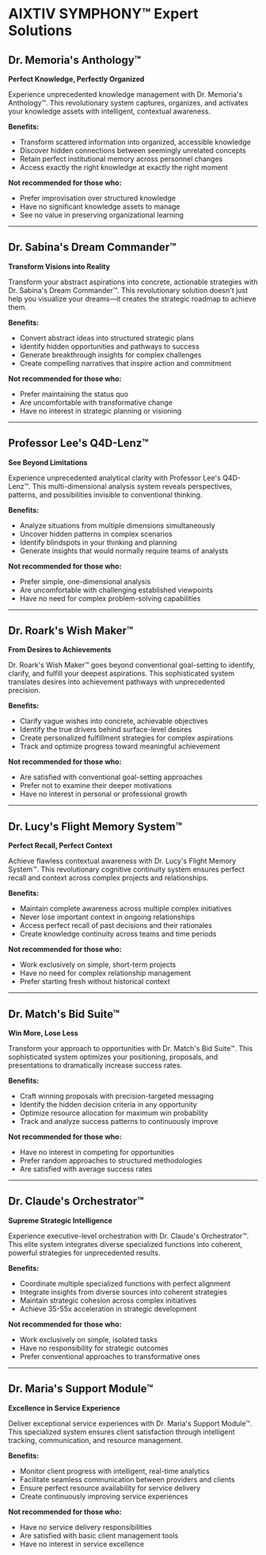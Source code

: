 # AIXTIV SYMPHONY™ Expert Solutions

## Dr. Memoria's Anthology™
**Perfect Knowledge, Perfectly Organized**

Experience unprecedented knowledge management with Dr. Memoria's Anthology™. This revolutionary system captures, organizes, and activates your knowledge assets with intelligent, contextual awareness.

**Benefits:**
- Transform scattered information into organized, accessible knowledge
- Discover hidden connections between seemingly unrelated concepts
- Retain perfect institutional memory across personnel changes
- Access exactly the right knowledge at exactly the right moment

**Not recommended for those who:**
- Prefer improvisation over structured knowledge
- Have no significant knowledge assets to manage
- See no value in preserving organizational learning

---

## Dr. Sabina's Dream Commander™
**Transform Visions into Reality**

Transform your abstract aspirations into concrete, actionable strategies with Dr. Sabina's Dream Commander™. This revolutionary solution doesn't just help you visualize your dreams—it creates the strategic roadmap to achieve them.

**Benefits:**
- Convert abstract ideas into structured strategic plans
- Identify hidden opportunities and pathways to success
- Generate breakthrough insights for complex challenges
- Create compelling narratives that inspire action and commitment

**Not recommended for those who:**
- Prefer maintaining the status quo
- Are uncomfortable with transformative change
- Have no interest in strategic planning or visioning

---

## Professor Lee's Q4D-Lenz™
**See Beyond Limitations**

Experience unprecedented analytical clarity with Professor Lee's Q4D-Lenz™. This multi-dimensional analysis system reveals perspectives, patterns, and possibilities invisible to conventional thinking.

**Benefits:**
- Analyze situations from multiple dimensions simultaneously
- Uncover hidden patterns in complex scenarios
- Identify blindspots in your thinking and planning
- Generate insights that would normally require teams of analysts

**Not recommended for those who:**
- Prefer simple, one-dimensional analysis
- Are uncomfortable with challenging established viewpoints
- Have no need for complex problem-solving capabilities

---

## Dr. Roark's Wish Maker™
**From Desires to Achievements**

Dr. Roark's Wish Maker™ goes beyond conventional goal-setting to identify, clarify, and fulfill your deepest aspirations. This sophisticated system translates desires into achievement pathways with unprecedented precision.

**Benefits:**
- Clarify vague wishes into concrete, achievable objectives
- Identify the true drivers behind surface-level desires
- Create personalized fulfillment strategies for complex aspirations
- Track and optimize progress toward meaningful achievement

**Not recommended for those who:**
- Are satisfied with conventional goal-setting approaches
- Prefer not to examine their deeper motivations
- Have no interest in personal or professional growth

---

## Dr. Lucy's Flight Memory System™
**Perfect Recall, Perfect Context**

Achieve flawless contextual awareness with Dr. Lucy's Flight Memory System™. This revolutionary cognitive continuity system ensures perfect recall and context across complex projects and relationships.

**Benefits:**
- Maintain complete awareness across multiple complex initiatives
- Never lose important context in ongoing relationships
- Access perfect recall of past decisions and their rationales
- Create knowledge continuity across teams and time periods

**Not recommended for those who:**
- Work exclusively on simple, short-term projects
- Have no need for complex relationship management
- Prefer starting fresh without historical context

---

## Dr. Match's Bid Suite™
**Win More, Lose Less**

Transform your approach to opportunities with Dr. Match's Bid Suite™. This sophisticated system optimizes your positioning, proposals, and presentations to dramatically increase success rates.

**Benefits:**
- Craft winning proposals with precision-targeted messaging
- Identify the hidden decision criteria in any opportunity
- Optimize resource allocation for maximum win probability
- Track and analyze success patterns to continuously improve

**Not recommended for those who:**
- Have no interest in competing for opportunities
- Prefer random approaches to structured methodologies
- Are satisfied with average success rates

---

## Dr. Claude's Orchestrator™
**Supreme Strategic Intelligence**

Experience executive-level orchestration with Dr. Claude's Orchestrator™. This elite system integrates diverse specialized functions into coherent, powerful strategies for unprecedented results.

**Benefits:**
- Coordinate multiple specialized functions with perfect alignment
- Integrate insights from diverse sources into coherent strategies
- Maintain strategic cohesion across complex initiatives
- Achieve 35-55x acceleration in strategic development

**Not recommended for those who:**
- Work exclusively on simple, isolated tasks
- Have no responsibility for strategic outcomes
- Prefer conventional approaches to transformative ones

---

## Dr. Maria's Support Module™
**Excellence in Service Experience**

Deliver exceptional service experiences with Dr. Maria's Support Module™. This specialized system ensures client satisfaction through intelligent tracking, communication, and resource management.

**Benefits:**
- Monitor client progress with intelligent, real-time analytics
- Facilitate seamless communication between providers and clients
- Ensure perfect resource availability for service delivery
- Create continuously improving service experiences

**Not recommended for those who:**
- Have no service delivery responsibilities
- Are satisfied with basic client management tools
- Have no interest in service excellence
